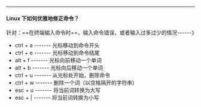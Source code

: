 --------

#### Linux 下如何优雅地修正命令？

针对：==在终端输入命令时==，输入命令错误，或者输入过多过少的情况------》

- ctrl + a   -------  光标移动到命令开头
- ctrl + e   -------  光标移动到命令结尾
- alt + f   -------  光标向前移动一个单词
- alt + b  -------  光标向后移动一个单词
- ctrl + u   -------  从光标处开始，删除命令
- ctrl + w   -------  删除一个词（以空格隔开的字符串）
- esc + u  -------  将当前词转换为大写
- esc + |  -------  将当前词转换为小写

